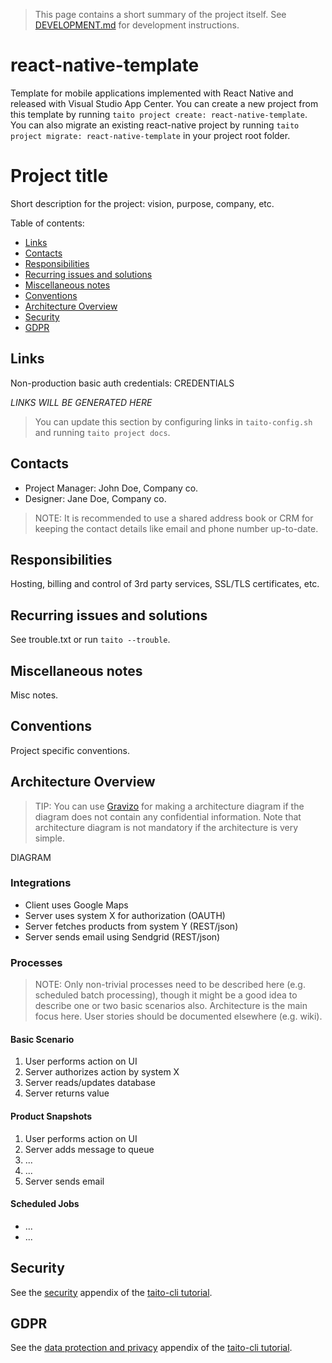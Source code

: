 > This page contains a short summary of the project itself. See [DEVELOPMENT.md](DEVELOPMENT.md) for development instructions.

[//]: # (TEMPLATE NOTE START)

# react-native-template

Template for mobile applications implemented with React Native and released with Visual Studio App Center. You can create a new project from this template by running `taito project create: react-native-template`. You can also migrate an existing react-native project by running `taito project migrate: react-native-template` in your project root folder.

[//]: # (TEMPLATE NOTE END)
# Project title

Short description for the project: vision, purpose, company, etc.

Table of contents:

* [Links](#links)
* [Contacts](#contacts)
* [Responsibilities](#responsibilities)
* [Recurring issues and solutions](#recurring-issues-and-solutions)
* [Miscellaneous notes](#miscellaneous-notes)
* [Conventions](#conventions)
* [Architecture Overview](#architecture-overview)
* [Security](#security)
* [GDPR](#gdpr)

## Links

Non-production basic auth credentials: CREDENTIALS

[//]: # (GENERATED LINKS START)

*LINKS WILL BE GENERATED HERE*

[//]: # (GENERATED LINKS END)

> You can update this section by configuring links in `taito-config.sh` and running `taito project docs`.

## Contacts

* Project Manager: John Doe, Company co.
* Designer: Jane Doe, Company co.

> NOTE: It is recommended to use a shared address book or CRM for keeping the contact details like email and phone number up-to-date.

## Responsibilities

Hosting, billing and control of 3rd party services, SSL/TLS certificates, etc.

## Recurring issues and solutions

See trouble.txt or run `taito --trouble`.

## Miscellaneous notes

Misc notes.

## Conventions

Project specific conventions.

## Architecture Overview

> TIP: You can use [Gravizo](https://www.gravizo.com) for making a architecture diagram if the diagram does not contain any confidential information. Note that architecture diagram is not mandatory if the architecture is very simple.

DIAGRAM

### Integrations

* Client uses Google Maps
* Server uses system X for authorization (OAUTH)
* Server fetches products from system Y (REST/json)
* Server sends email using Sendgrid (REST/json)

### Processes

> NOTE: Only non-trivial processes need to be described here (e.g. scheduled batch processing), though it might be a good idea to describe one or two basic scenarios also. Architecture is the main focus here. User stories should be documented elsewhere (e.g. wiki).

#### Basic Scenario

1. User performs action on UI
2. Server authorizes action by system X
3. Server reads/updates database
4. Server returns value

#### Product Snapshots

1. User performs action on UI
2. Server adds message to queue
5. ...
6. ...
7. Server sends email

#### Scheduled Jobs

* ...
* ...

## Security

See the [security](https://github.com/TaitoUnited/taito-cli/blob/master/docs/tutorial/d-security.md) appendix of the [taito-cli tutorial](https://github.com/TaitoUnited/taito-cli/blob/master/docs/tutorial/README.md).

## GDPR

See the [data protection and privacy](https://github.com/TaitoUnited/taito-cli/blob/master/docs/tutorial/e-data-protection-and-privacy.md) appendix of the [taito-cli tutorial](https://github.com/TaitoUnited/taito-cli/blob/master/docs/tutorial/README.md).
